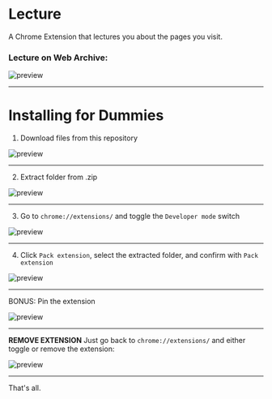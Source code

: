 # Lecture
A Chrome Extension that lectures you about the pages you visit.

### Lecture on Web Archive:

![preview](https://github.com/user-attachments/assets/caa2ae93-869e-439a-b3de-66e176de0b89)

---

# Installing for Dummies

1. Download files from this repository

![preview](https://github.com/user-attachments/assets/beecd4d4-e49d-4b15-aa9d-99e1e7032694)

---

2. Extract folder from .zip

![preview](https://github.com/user-attachments/assets/136fd1bd-70f8-4008-9389-4312cc457c1c)

---

3. Go to `chrome://extensions/` and toggle the `Developer mode` switch

![preview](https://github.com/user-attachments/assets/44491db6-2005-4369-81db-4458b8f087ac)

---

4. Click `Pack extension`, select the extracted folder, and confirm with `Pack extension`

![preview](https://github.com/user-attachments/assets/914ffd3e-24c7-4685-af78-983df86e9340)

---

BONUS: Pin the extension

![preview](https://github.com/user-attachments/assets/2a7bb91a-2759-423b-998c-cb88ac2edfb3)

---

**REMOVE EXTENSION** Just go back to `chrome://extensions/` and either toggle or remove the extension:

![preview](https://github.com/user-attachments/assets/1aad4000-564d-42ee-bbf1-f6294c31aed9)


---

That's all.
